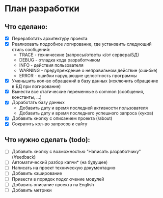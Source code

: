 # План разработки

## Что сделано:

- [x] Переработать архитектуру проекта
- [x] Реализовать подробное логирование, где установить следующий стиль сообщений:
  - TRACE - технические (запросы/ответы к/от сервера/БД)
  - DEBUG - отладка кода разработчиком
  - INFO - действия пользователя
  - WARNING - предупреждение о неправильном действие (ошибке)
  - ERROR - ошибки нарушающие целостность программы
- [x] Уменьшить кол-во обращений в базу данных (исключить обращение в БД при логирование)
- [x] Вынести все статические переменные в common (сообщения, константы, ...)
- [x] Доработать базу данных
  - Добавить дату и время последней активности пользователя
  - Добавить дату и время последнего успешного запроса (куков)
- [x] Добавить кнопку с описанием проекта (/about)
- [x] Сократить кол-во запросов к сайту

## Что нужно сделать (todo):
- [ ] Добавить кнопку с возможностью "Написать разработчику" (/feedback)
- [ ] Автоматический разбор капчи* (на будущее)
- [ ] Написать на проект техническую документацию
- [ ] Добавить кэширование
- [ ] Привести в порядок подключение модулей
- [ ] Добавить описание проекта на English
- [ ] Добавить метрики
